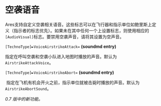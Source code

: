 # 空袭语音

Ares支持自定义空袭相关语音。这些标志可以在飞行器和指示单位如鲍里斯上定义（指示者的标志优先）。如果未在其中任何一个上设置标志，则使用相应的`[AudioVisual]`标志。要禁用空袭声音，请将其设置为空声音。

`[TechnoType]►VoiceAirstrikeAttack=` **(soundmd entry)**

​	指定在呼叫空袭和空袭小队进入地图时播放的声音。默认为`AirstrikeAttackVoice`。

`[TechnoType]►VoiceAirstrikeAbort=` **(soundmd entry)**

​	指定在飞机有机会开火之前，指示单位就被击毙时播放的声音。默认为 `AirstrikeAbortSound`。

*0.7 版中的新功能。*
